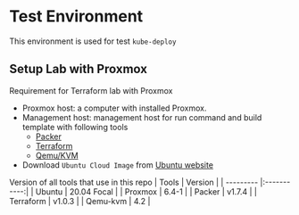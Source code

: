 # Test Environment
This environment is used for test `kube-deploy`

## Setup Lab with Proxmox
Requirement for Terraform lab with Proxmox
* Proxmox host: a computer with installed Proxmox.
* Management host: management host for run command and build template with following tools
  * [Packer](https://learn.hashicorp.com/tutorials/packer/get-started-install-cli#installing-packer)
  * [Terraform](https://learn.hashicorp.com/tutorials/terraform/install-cli#install-terraform)
  * [Qemu/KVM](https://github.com/behradeslamifar/Linux-Professional-Institute-Certifications/tree/main/LPI304/labs#3303-kvm)
* Download `Ubuntu Cloud Image` from [Ubuntu website](https://cloud-images.ubuntu.com/focal/current/focal-server-cloudimg-amd64.img)

Version of all tools that use in this repo
| Tools     |   Version   |
| --------- |:-----------:|
| Ubuntu    | 20.04 Focal |
| Proxmox   | 6.4-1       |
| Packer    | v1.7.4      |
| Terraform | v1.0.3      |
| Qemu-kvm  | 4.2         |



